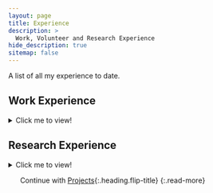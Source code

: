 ```yaml
---
layout: page
title: Experience
description: >
  Work, Volunteer and Research Experience
hide_description: true
sitemap: false
---
```


A list of all my experience to date.

<!-- 1. this list will be replaced by the table of contents
{:toc} -->

## Work Experience

<details><summary markdown='span'> 
Click me to view!
</summary>
{% include experience_all.md %}

</details> 

<!-- ## Volunteer Experience

<details><summary markdown='span'> 
Click me to view!
</summary>
{% include volunteer.md %}

</details>  -->

## Research Experience

<details><summary markdown='span'> 
Click me to view!
</summary>
{% include research.md %}

</details> 

&nbsp;
&nbsp;
&nbsp;
Continue with [Projects](projects.md){:.heading.flip-title}
{:.read-more}
